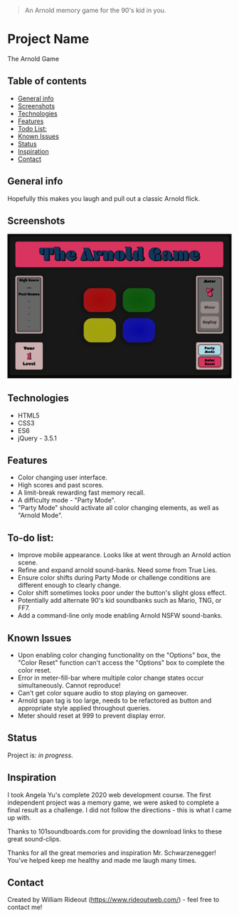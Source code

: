 > An Arnold memory game for the 90's kid in you.

# Project Name
The Arnold Game

## Table of contents
* [General info](#general-info)
* [Screenshots](#screenshots)
* [Technologies](#technologies)
* [Features](#features)
* [Todo List:](#todo-list)
* [Known Issues](#known-issues)
* [Status](#status)
* [Inspiration](#inspiration)
* [Contact](#contact)

## General info
Hopefully this makes you laugh and pull out a classic Arnold flick. 

## Screenshots
![Example screenshot](/images/readme/screenshot.png)

## Technologies
* HTML5
* CSS3
* ES6
* jQuery - 3.5.1

## Features
* Color changing user interface.
* High scores and past scores.
* A limit-break rewarding fast memory recall.
* A difficulty mode - "Party Mode".
* "Party Mode" should activate all color changing elements, as well as "Arnold Mode".

## To-do list:
* Improve mobile appearance. Looks like at went through an Arnold action scene.
* Refine and expand arnold sound-banks. Need some from True Lies. 
* Ensure color shifts during Party Mode or challenge conditions are different enough to clearly change.
* Color shift sometimes looks poor under the button's slight gloss effect.
* Potentially add alternate 90's kid soundbanks such as Mario, TNG, or FF7.
* Add a command-line only mode enabling Arnold NSFW sound-banks.

## Known Issues
* Upon enabling color changing functionality on the "Options" box, the "Color Reset" function can't access the "Options" box to complete the color reset. 
* Error in meter-fill-bar where multiple color change states occur simultaneously. Cannot reproduce!
* Can't get color square audio to stop playing on gameover. 
* Arnold span tag is too large, needs to be refactored as button and appropriate style applied throughout queries.
* Meter should reset at 999 to prevent display error.

## Status
Project is: _in progress_.

## Inspiration
I took Angela Yu's complete 2020 web development course. The first independent project was a memory game, we were asked to complete a final result as a challenge. I did not follow the directions - this is what I came up with.

Thanks to 101soundboards.com for providing the download links to these great sound-clips.

Thanks for all the great memories and inspiration Mr. Schwarzenegger! You've helped keep me healthy and made me laugh many times. 

## Contact
Created by William Rideout (https://www.rideoutweb.com/) - feel free to contact me!